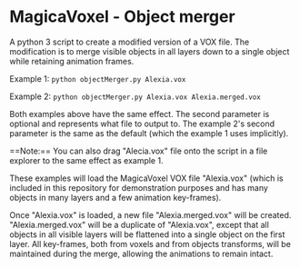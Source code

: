 # MagicaVoxel - Object merger
A python 3 script to create a modified version of a VOX file.  The modification is to merge visible objects in all layers down to a single object while retaining animation frames.

Example 1:
`python objectMerger.py Alexia.vox`

Example 2:
`python objectMerger.py Alexia.vox Alexia.merged.vox`

Both examples above have the same effect.  The second parameter is optional and represents what file to output to.  The example 2's second parameter is the same as the default (which the example 1 uses implicitly).

==Note:== You can also drag "Alecia.vox" file onto the script in a file explorer to the same effect as example 1.

These examples will load the MagicaVoxel VOX file "Alexia.vox" (which is included in this repository for demonstration purposes and has many objects in many layers and a few animation key-frames).

Once "Alexia.vox" is loaded, a new file "Alexia.merged.vox" will be created.  "Alexia.merged.vox" will be a duplicate of "Alexia.vox", except that all objects in all visible layers will be flattened into a single object on the first layer.  All key-frames, both from voxels and from objects transforms, will be maintained during the merge, allowing the animations to remain intact.

